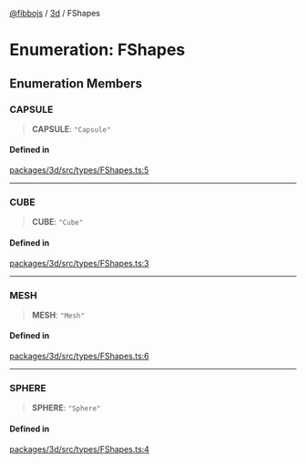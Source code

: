 [@fibbojs](/api/index) / [3d](/api/3d) / FShapes

# Enumeration: FShapes

## Enumeration Members

### CAPSULE

> **CAPSULE**: `"Capsule"`

#### Defined in

[packages/3d/src/types/FShapes.ts:5](https://github.com/fibbojs/fibbo/blob/b75caee36f4519a3126901ff2e1c5645cf5db4a7/packages/3d/src/types/FShapes.ts#L5)

***

### CUBE

> **CUBE**: `"Cube"`

#### Defined in

[packages/3d/src/types/FShapes.ts:3](https://github.com/fibbojs/fibbo/blob/b75caee36f4519a3126901ff2e1c5645cf5db4a7/packages/3d/src/types/FShapes.ts#L3)

***

### MESH

> **MESH**: `"Mesh"`

#### Defined in

[packages/3d/src/types/FShapes.ts:6](https://github.com/fibbojs/fibbo/blob/b75caee36f4519a3126901ff2e1c5645cf5db4a7/packages/3d/src/types/FShapes.ts#L6)

***

### SPHERE

> **SPHERE**: `"Sphere"`

#### Defined in

[packages/3d/src/types/FShapes.ts:4](https://github.com/fibbojs/fibbo/blob/b75caee36f4519a3126901ff2e1c5645cf5db4a7/packages/3d/src/types/FShapes.ts#L4)
